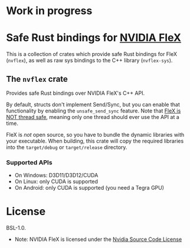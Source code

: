 # Work in progress

# Safe Rust bindings for [NVIDIA FleX](https://developer.nvidia.com/flex)

This is a collection of crates which provide safe Rust bindings for FleX (`nvflex`), as well as raw sys bindings to the C++ library (`nvflex-sys`).

## The `nvflex` crate

Provides safe Rust bindings over NVIDIA FleX's C++ API.

By default, structs don't implement Send/Sync, but you can enable that functionality by enabling the `unsafe_send_sync` feature. Note that [FleX is NOT thread safe](https://gameworksdocs.nvidia.com/FleX/1.2/lib_docs/manual.html#threading), meaning only one thread should ever use the API at a time.

FleX is *not* open source, so you have to bundle the dynamic libraries with your executable. When building, this crate will copy the required libraries into the `target/debug` or `target/release` directory.

### Supported APIs

* On Windows: D3D11/D3D12/CUDA
* On Linux: only CUDA is supported
* On Android: only CUDA is supported (you need a Tegra GPU)

# License

BSL-1.0.

* Note: NVIDIA FleX is licensed under the [Nvidia Source Code License](https://raw.githubusercontent.com/NVIDIAGameWorks/FleX/master/LICENSE.txt)
